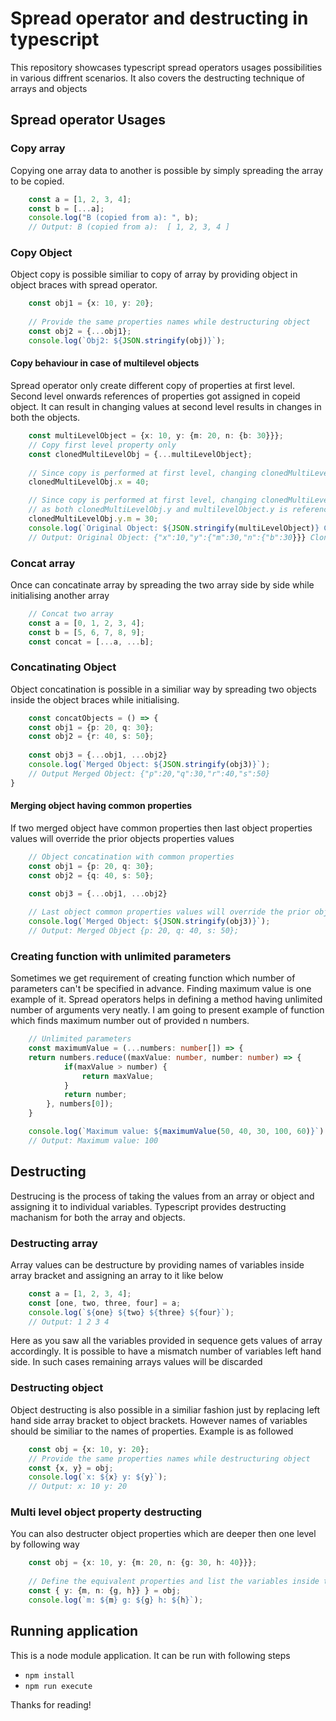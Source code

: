 # Spread operator and destructing in typescript
This repository showcases typescript spread operators usages possibilities in various diffrent scenarios. It also covers the destructing technique of arrays and objects
## Spread operator Usages
### Copy array
Copying one array data to another is possible by simply spreading the array to be copied.
```typescript
    const a = [1, 2, 3, 4];
    const b = [...a];
    console.log("B (copied from a): ", b);
    // Output: B (copied from a):  [ 1, 2, 3, 4 ]
```
### Copy Object
Object copy is possible similiar to copy of array by providing object in object braces with spread operator.
```typescript
    const obj1 = {x: 10, y: 20};
    
    // Provide the same properties names while destructuring object
    const obj2 = {...obj1};
    console.log(`Obj2: ${JSON.stringify(obj)}`);
```

#### Copy behaviour in case of multilevel objects
Spread operator only create different copy of properties at first level. Second level onwards references of properties got assigned in copeid object. It can result in changing values at second level results in changes in both the objects.
```typescript
    const multiLevelObject = {x: 10, y: {m: 20, n: {b: 30}}};
    // Copy first level property only
    const clonedMultiLevelObj = {...multiLevelObject};
    
    // Since copy is performed at first level, changing clonedMultiLevelObj.x cloned Obj doesn't change the multiLevelObject.x
    clonedMultiLevelObj.x = 40;

    // Since copy is performed at first level, changing clonedMultiLevelObj.y.m also change the multiLevelObject.y.m 
    // as both clonedMultiLevelObj.y and multilevelObject.y is referencing the same object
    clonedMultiLevelObj.y.m = 30;
    console.log(`Original Object: ${JSON.stringify(multiLevelObject)} Cloned Obj: ${JSON.stringify(clonedMultiLevelObj)}`); 
    // Output: Original Object: {"x":10,"y":{"m":30,"n":{"b":30}}} Cloned Obj: {"x":40,"y":{"m":30,"n":{"b":30}}}
``` 

### Concat array
Once can concatinate array by spreading the two array side by side while initialising another array
```typescript
    // Concat two array
    const a = [0, 1, 2, 3, 4];
    const b = [5, 6, 7, 8, 9];
    const concat = [...a, ...b];
```

### Concatinating Object
Object concatination is possible in a similiar way by spreading two objects inside the object braces while initialising.
```typescript
    const concatObjects = () => {
    const obj1 = {p: 20, q: 30};
    const obj2 = {r: 40, s: 50};
    
    const obj3 = {...obj1, ...obj2}
    console.log(`Merged Object: ${JSON.stringify(obj3)}`);
    // Output Merged Object: {"p":20,"q":30,"r":40,"s":50}
}
```
#### Merging object having common properties
If two merged object have common properties then last object properties values will override the prior objects properties values

```typescript
    // Object concatination with common properties
    const obj1 = {p: 20, q: 30};
    const obj2 = {q: 40, s: 50};
    
    const obj3 = {...obj1, ...obj2}

    // Last object common properties values will override the prior objects properties values
    console.log(`Merged Object: ${JSON.stringify(obj3)}`);
    // Output: Merged Object {p: 20, q: 40, s: 50};
```

### Creating function with unlimited parameters
Sometimes we get requirement of creating function which number of parameters can't be specified in advance. Finding maximum value is one example of it.
Spread operators helps in defining a method having unlimited number of arguments very neatly. I am going to present example of function which finds maximum number out of provided n numbers.
```typescript
    // Unlimited parameters
    const maximumValue = (...numbers: number[]) => {
    return numbers.reduce((maxValue: number, number: number) => {
            if(maxValue > number) {
                return maxValue;
            }
            return number;
        }, numbers[0]);
    }

    console.log(`Maximum value: ${maximumValue(50, 40, 30, 100, 60)}`)
    // Output: Maximum value: 100
```

## Destructing
Destrucing is the process of taking the values from an array or object and assigning it to individual variables. Typescript provides destructing machanism for both the array and objects.
### Destructing array
Array values can be destructure by providing names of variables inside array bracket and assigning an array to it like below
```typescript
    const a = [1, 2, 3, 4];
    const [one, two, three, four] = a;
    console.log(`${one} ${two} ${three} ${four}`);
    // Output: 1 2 3 4
```
Here as you saw all the variables provided in sequence gets values of array accordingly. It is possible to have a mismatch number of variables left hand side. In such cases remaining arrays values will be discarded
### Destructing object
Object destructing is also possible in a similiar fashion just by replacing left hand side array bracket to object brackets. However names of variables should be similiar to the names of properties. Example is as followed

```typescript
    const obj = {x: 10, y: 20};
    // Provide the same properties names while destructuring object
    const {x, y} = obj;
    console.log(`x: ${x} y: ${y}`);
    // Output: x: 10 y: 20
```
### Multi level object property destructing
You can also destructer object properties which are deeper then one level by following way
```typescript
    const obj = {x: 10, y: {m: 20, n: {g: 30, h: 40}}};
    
    // Define the equivalent properties and list the variables inside the curly braces
    const { y: {m, n: {g, h}} } = obj;
    console.log(`m: ${m} g: ${g} h: ${h}`);
```

## Running application
This is a node module application. It can be run with following steps
* `npm install`
* `npm run execute`

Thanks for reading!
